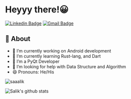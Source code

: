 # Heyyy there!😀

[![Linkedin Badge](https://img.shields.io/badge/-mdsalik-c1387a?style=social&logo=Linkedin&logoColor=c1387a&link=https://www.linkedin.com/in/md-salik-75a5021b8/)](https://www.linkedin.com/in/md-salik-75a5021b8/)
[![Gmail Badge](https://img.shields.io/badge/-Gmail-c1387a?style=social&logo=Gmail&logoColor=c1387a&link=mailto:mdsaaalik@gmail.com)](mailto:mdsaaalik@gmail.com)

## 🧐 About
- 🔭 I’m currently working on Android development
- 🌱 I’m currently learning Rust-lang, and Dart
- 👯 I’m a PyQt Developer
- 🤔 I’m looking for help with Data Structure and Algorithm 
- 😄 Pronouns: He/His

<p align="left"> <img src=https://komarev.com/ghpvc/?username=saaalik alt=saaalik ?color=white ?labelColor=c1387a/></p>

![Salik's github stats](https://github-readme-stats.vercel.app/api?username=saaalik&show_icons=false&theme=bear)
